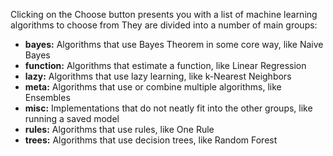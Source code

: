 
Clicking on the Choose button presents you with a list of machine learning algorithms to
choose from They are divided into a number of main groups:
- **bayes:** Algorithms that use Bayes Theorem in some core way, like Naive Bayes
- **function:** Algorithms that estimate a function, like Linear Regression
- **lazy:** Algorithms that use lazy learning, like k-Nearest Neighbors
- **meta:** Algorithms that use or combine multiple algorithms, like Ensembles
- **misc:** Implementations that do not neatly fit into the other groups, like running a saved
model
- **rules:** Algorithms that use rules, like One Rule
- **trees:** Algorithms that use decision trees, like Random Forest
